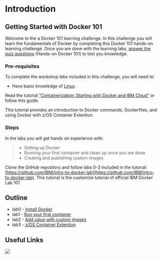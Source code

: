 # Introduction

## **Getting Started with Docker 101**

Welcome to the a Docker 101 learning challenge. In this challenge you will learn the fundamentals of Docker by completing this Docker 101 hands-on learning challenge. Once you are done with the learning labs, [answer the quiz questions](https://ibmcoders.ibmviprewards.ibm.com/channels/239) \(Hands-on Docker 101\) to test you knowledge.

### **Pre-requisites**

To complete the workshop labs included in this challenge, you will need to:

* Have basic knowledge of [Linux](https://developer.ibm.com/tutorials/linux-basics-and-commands/). 

Read the tutorial ["Containerization: Starting with Docker and IBM Cloud"](https://developer.ibm.com/tutorials/building-docker-images-locally-and-in-cloud/) or follow this guide. 

This tutorial provides an introduction to Docker commands, Dockerfiles, and using Docker with z/OS Container Extention.

### **Steps**

In the labs you will get hands on experience with:

> * Setting up Docker
> * Running your first container and clean up once you are done
> * Creating and publishing custom images

Clone the GitHub repository and follow labs 0-3 included in the tutorial: [https://github.com/IBM/intro-to-docker-lab](https://github.com/IBM/intro-to-docker-lab). This tutorial is the customize tutorial of official IBM Docker Lab 101


## Outline

* lab0 - [Install Docker](https://github.com/yigitpolat/docker101/tree/6812e5acd913afcf01957885b524dd13ec13ff50/lab0.md)
* lab1 - [Run your first container](https://github.com/yigitpolat/docker101/tree/6812e5acd913afcf01957885b524dd13ec13ff50/lab1.md)
* lab2 - [Add value with custom images](https://github.com/yigitpolat/docker101/tree/6812e5acd913afcf01957885b524dd13ec13ff50/lab2.md)
* lab3 - [z/OS Container Extention]()

## Useful Links


![](https://avatars0.githubusercontent.com/u/1459110?s=400&v=4)
